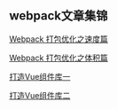 ## webpack文章集锦
[Webpack 打包优化之速度篇](https://toutiao.io/k/ho8fa3)

[Webpack 打包优化之体积篇](https://toutiao.io/k/yk6r6s)

[打造Vue组件库一](https://zhuanlan.zhihu.com/p/34654371)

[打造Vue组件库二](https://zhuanlan.zhihu.com/p/34654857)